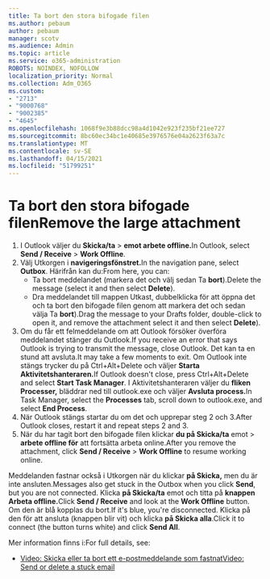 ```yaml
---
title: Ta bort den stora bifogade filen
ms.author: pebaum
author: pebaum
manager: scotv
ms.audience: Admin
ms.topic: article
ms.service: o365-administration
ROBOTS: NOINDEX, NOFOLLOW
localization_priority: Normal
ms.collection: Adm_O365
ms.custom:
- "2713"
- "9000768"
- "9002385"
- "4645"
ms.openlocfilehash: 1068f9e3b88dcc98a4d1042e923f235bf21ee727
ms.sourcegitcommit: 8bc60ec34bc1e40685e3976576e04a2623f63a7c
ms.translationtype: MT
ms.contentlocale: sv-SE
ms.lasthandoff: 04/15/2021
ms.locfileid: "51799251"
---
```

# <a name="remove-the-large-attachment"></a><span data-ttu-id="a0b64-102">Ta bort den stora bifogade filen</span><span class="sxs-lookup"><span data-stu-id="a0b64-102">Remove the large attachment</span></span>

1. <span data-ttu-id="a0b64-103">I Outlook väljer du **Skicka/ta**  >  **emot arbete offline.**</span><span class="sxs-lookup"><span data-stu-id="a0b64-103">In Outlook, select **Send / Receive** > **Work Offline**.</span></span> 
2. <span data-ttu-id="a0b64-104">Välj Utkorgen i **navigeringsfönstret.**</span><span class="sxs-lookup"><span data-stu-id="a0b64-104">In the navigation pane, select **Outbox**.</span></span> <span data-ttu-id="a0b64-105">Härifrån kan du:</span><span class="sxs-lookup"><span data-stu-id="a0b64-105">From here, you can:</span></span> 
    - <span data-ttu-id="a0b64-106">Ta bort meddelandet (markera det och välj sedan Ta **bort**).</span><span class="sxs-lookup"><span data-stu-id="a0b64-106">Delete the message (select it and then select **Delete**).</span></span>
    - <span data-ttu-id="a0b64-107">Dra meddelandet till mappen Utkast, dubbelklicka för att öppna det och ta bort den bifogade filen genom att markera det och sedan välja Ta **bort**).</span><span class="sxs-lookup"><span data-stu-id="a0b64-107">Drag the message to your Drafts folder, double-click to open it, and remove the attachment select it and then select **Delete**).</span></span>
3. <span data-ttu-id="a0b64-108">Om du får ett felmeddelande om att Outlook försöker överföra meddelandet stänger du Outlook.</span><span class="sxs-lookup"><span data-stu-id="a0b64-108">If you receive an error that says Outlook is trying to transmit the message, close Outlook.</span></span> <span data-ttu-id="a0b64-109">Det kan ta en stund att avsluta.</span><span class="sxs-lookup"><span data-stu-id="a0b64-109">It may take a few moments to exit.</span></span> <span data-ttu-id="a0b64-110">Om Outlook inte stängs trycker du på Ctrl+Alt+Delete och väljer **Starta Aktivitetshanteraren.**</span><span class="sxs-lookup"><span data-stu-id="a0b64-110">If Outlook doesn't close, press Ctrl+Alt+Delete and select **Start Task Manager**.</span></span> <span data-ttu-id="a0b64-111">I Aktivitetshanteraren väljer du **fliken Processer,** bläddrar ned till outlook.exe och väljer **Avsluta process.**</span><span class="sxs-lookup"><span data-stu-id="a0b64-111">In Task Manager, select the **Processes** tab, scroll down to outlook.exe, and select **End Process**.</span></span>
4. <span data-ttu-id="a0b64-112">När Outlook stängs startar du om det och upprepar steg 2 och 3.</span><span class="sxs-lookup"><span data-stu-id="a0b64-112">After Outlook closes, restart it and repeat steps 2 and 3.</span></span> 
5. <span data-ttu-id="a0b64-113">När du har tagit bort den bifogade filen klickar **du på Skicka/ta** emot  >  **arbete offline för** att fortsätta arbeta online.</span><span class="sxs-lookup"><span data-stu-id="a0b64-113">After you remove the attachment, click **Send / Receive** > **Work Offline** to resume working online.</span></span> 

<span data-ttu-id="a0b64-114">Meddelanden fastnar också i Utkorgen när du klickar **på Skicka,** men du är inte ansluten.</span><span class="sxs-lookup"><span data-stu-id="a0b64-114">Messages also get stuck in the Outbox when you click **Send**, but you are not connected.</span></span> <span data-ttu-id="a0b64-115">Klicka **på Skicka/ta** emot och titta på **knappen Arbeta offline.**</span><span class="sxs-lookup"><span data-stu-id="a0b64-115">Click **Send / Receive** and look at the **Work Offline** button.</span></span> <span data-ttu-id="a0b64-116">Om den är blå kopplas du bort.</span><span class="sxs-lookup"><span data-stu-id="a0b64-116">If it's blue, you're disconnected.</span></span> <span data-ttu-id="a0b64-117">Klicka på den för att ansluta (knappen blir vit) och klicka **på Skicka alla**.</span><span class="sxs-lookup"><span data-stu-id="a0b64-117">Click it to connect (the button turns white) and click **Send All**.</span></span>
 
 <span data-ttu-id="a0b64-118">Mer information finns i:</span><span class="sxs-lookup"><span data-stu-id="a0b64-118">For full details, see:</span></span>
- [<span data-ttu-id="a0b64-119">Video: Skicka eller ta bort ett e-postmeddelande som fastnat</span><span class="sxs-lookup"><span data-stu-id="a0b64-119">Video: Send or delete a stuck email</span></span>](https://support.office.com/article/Video-Send-or-delete-an-email-stuck-in-your-outbox-26d5d34a-4e5f-444a-a9e8-44db04a94dec) 